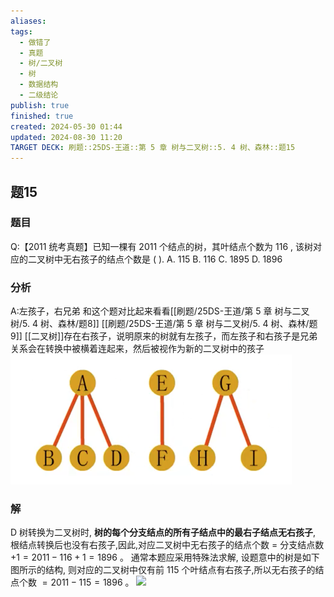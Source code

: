 ```yaml
---
aliases: 
tags:
  - 做错了
  - 真题
  - 树/二叉树
  - 树
  - 数据结构
  - 二级结论
publish: true
finished: true
created: 2024-05-30 01:44
updated: 2024-08-30 11:20
TARGET DECK: 刷题::25DS-王道::第 5 章 树与二叉树::5. 4 树、森林::题15
---
```

## 题15
### 题目
Q:【2011 统考真题】已知一棵有 2011 个结点的树，其叶结点个数为 116 , 该树对应的二叉树中无右孩子的结点个数是 ( ).
A. 115 
B. 116 
C. 1895 
D. 1896
### 分析
A:左孩子，右兄弟
和这个题对比起来看看[[刷题/25DS-王道/第 5 章 树与二叉树/5. 4 树、森林/题8]]
[[刷题/25DS-王道/第 5 章 树与二叉树/5. 4 树、森林/题9]]
[[二叉树]]存在右孩子，说明原来的树就有左孩子，而左孩子和右孩子是兄弟关系会在转换中被横着连起来，然后被视作为新的二叉树中的孩子
![](https://raw.githubusercontent.com/heptaluan/blog-backups/master/cdn/essay/19-05.png)
### 解
D
树转换为二叉树时, **树的每个分支结点的所有子结点中的最右子结点无右孩子**, 根结点转换后也没有右孩子,因此,对应二叉树中无右孩子的结点个数 $=$ 分支结点数 $+ 1 = {2011} - {116} + 1 = {1896}$ 。
通常本题应采用特殊法求解, 设题意中的树是如下图所示的结构, 则对应的二叉树中仅有前 115 个叶结点有右孩子,所以无右孩子的结点个数 $= {2011} - {115} = {1896}$ 。
![](https://img.hwenyi.tech/202408301141604.webp)

